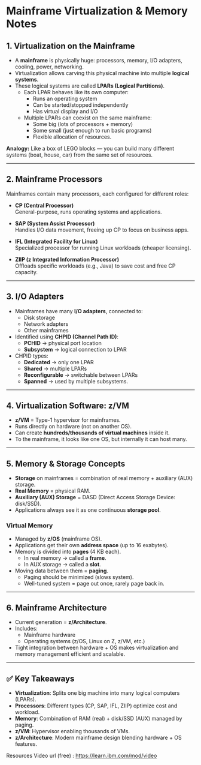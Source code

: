 
# Mainframe Virtualization & Memory Notes

## 1. Virtualization on the Mainframe
- A **mainframe** is physically huge: processors, memory, I/O adapters, cooling, power, networking.
- Virtualization allows carving this physical machine into multiple **logical systems**.
- These logical systems are called **LPARs (Logical Partitions)**.
  - Each LPAR behaves like its own computer:
    - Runs an operating system
    - Can be started/stopped independently
    - Has virtual display and I/O
  - Multiple LPARs can coexist on the same mainframe:
    - Some big (lots of processors + memory)
    - Some small (just enough to run basic programs)
    - Flexible allocation of resources.

**Analogy:** Like a box of LEGO blocks — you can build many different systems (boat, house, car) from the same set of resources.

---

## 2. Mainframe Processors
Mainframes contain many processors, each configured for different roles:

- **CP (Central Processor)**  
  General-purpose, runs operating systems and applications.

- **SAP (System Assist Processor)**  
  Handles I/O data movement, freeing up CP to focus on business apps.

- **IFL (Integrated Facility for Linux)**  
  Specialized processor for running Linux workloads (cheaper licensing).

- **ZIIP (z Integrated Information Processor)**  
  Offloads specific workloads (e.g., Java) to save cost and free CP capacity.

---

## 3. I/O Adapters
- Mainframes have many **I/O adapters**, connected to:
  - Disk storage
  - Network adapters
  - Other mainframes
- Identified using **CHPID (Channel Path ID)**:
  - **PCHID** → physical port location
  - **Subsystem** → logical connection to LPAR
- CHPID types:
  - **Dedicated** → only one LPAR
  - **Shared** → multiple LPARs
  - **Reconfigurable** → switchable between LPARs
  - **Spanned** → used by multiple subsystems.

---

## 4. Virtualization Software: z/VM
- **z/VM** = Type-1 hypervisor for mainframes.
- Runs directly on hardware (not on another OS).
- Can create **hundreds/thousands of virtual machines** inside it.
- To the mainframe, it looks like one OS, but internally it can host many.

---

## 5. Memory & Storage Concepts
- **Storage** on mainframes = combination of real memory + auxiliary (AUX) storage.
- **Real Memory** = physical RAM.
- **Auxiliary (AUX) Storage** = DASD (Direct Access Storage Device: disk/SSD).
- Applications always see it as one continuous **storage pool**.

### Virtual Memory
- Managed by **z/OS** (mainframe OS).
- Applications get their own **address space** (up to 16 exabytes).
- Memory is divided into **pages** (4 KB each).
  - In real memory → called a **frame**.
  - In AUX storage → called a **slot**.
- Moving data between them = **paging**.
  - Paging should be minimized (slows system).
  - Well-tuned system = page out once, rarely page back in.

---

## 6. Mainframe Architecture
- Current generation = **z/Architecture**.
- Includes:
  - Mainframe hardware
  - Operating systems (z/OS, Linux on Z, z/VM, etc.)
- Tight integration between hardware + OS makes virtualization and memory management efficient and scalable.

---

## ✅ Key Takeaways
- **Virtualization**: Splits one big machine into many logical computers (LPARs).  
- **Processors**: Different types (CP, SAP, IFL, ZIIP) optimize cost and workload.  
- **Memory**: Combination of RAM (real) + disk/SSD (AUX) managed by paging.  
- **z/VM**: Hypervisor enabling thousands of VMs.  
- **z/Architecture**: Modern mainframe design blending hardware + OS features.  





Resources Video url (free) : https://learn.ibm.com/mod/video